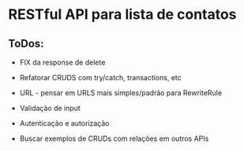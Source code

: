 # RESTful API para lista de contatos

## ToDos:

- FIX da response de delete

- Refatorar CRUDS com try/catch, transactions, etc

- URL - pensar em URLS mais simples/padrão para RewriteRule

- Validação de input

- Autenticação e autorização

- Buscar exemplos de CRUDs com relações em outros APIs
